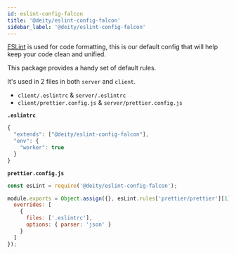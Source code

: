 ```yaml
---
id: eslint-config-falcon
title: '@deity/eslint-config-falcon'
sidebar_label: '@deity/eslint-config-falcon'
---
```


<a href="https://eslint.org/" rel="noopener noreferrer" target="_blank">ESLint</a> is used for code formatting, this is our default config that will help keep your code clean and unified.

This package provides a handy set of default rules.

It's used in 2 files in both `server` and `client`.

- `client/.eslintrc` & `server/.eslintrc`
- `client/prettier.config.js` & `server/prettier.config.js`

**`.eslintrc`**
```js
{
  "extends": ["@deity/eslint-config-falcon"],
  "env": {
    "worker": true
  }
}
```

**`prettier.config.js`**
```js
const esLint = require('@deity/eslint-config-falcon');

module.exports = Object.assign({}, esLint.rules['prettier/prettier'][1], {
  overrides: [
    {
      files: ['.eslintrc'],
      options: { parser: 'json' }
    }
  ]
});
```
